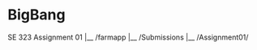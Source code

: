 # BigBang
SE 323 Assignment 01
<your-git-repository>
             |__ /farmapp
             |__ /Submissions
                    |__  /Assignment01/
